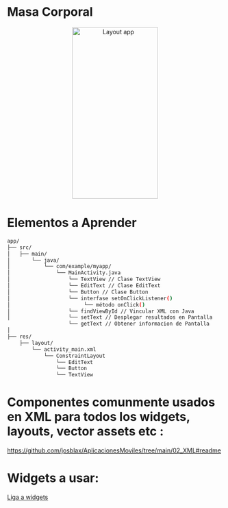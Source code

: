 # Masa Corporal

<p align="center">
<img src="https://github.com/josblax/AplicacionesMoviles/blob/main/Images/mc.png" alt="Layout app" width="200" height="400">
</p>

# Elementos a Aprender

```bash
app/
├── src/
│   ├── main/
│       └── java/
│           └── com/example/myapp/
│               └── MainActivity.java
│                   └── TextView // Clase TextView
│                   └── EditText // Clase EditText
│                   └── Button // Clase Button
│                   └── interfase setOnClickListener()
│                        └── método onClick()
│                   └── findViewById // Vincular XML con Java
│                   └── setText // Desplegar resultados en Pantalla
                    └── getText // Obtener informacion de Pantalla
│
├── res/
    ├── layout/
        └── activity_main.xml
            └── ConstraintLayout
                └── EditText
                └── Button
                └── TextView
```

# Componentes comunmente usados en XML para todos los widgets, layouts, vector assets etc :

https://github.com/josblax/AplicacionesMoviles/tree/main/02_XML#readme

# Widgets a usar:

[Liga a widgets](https://github.com/josblax/AplicacionesMoviles/tree/main/02_XML/01_Widgets)

